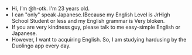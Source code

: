 -  Hi, I’m @h-otk. I'm 23 years old.
- I can "only" speak Japanese.(Because my English Level is JrHigh School Student or less and my English grammar is Very bloken.
- If you are very kindness guy, please talk to me easy-simple English or Japanese.
- However, I want to acquiring English. So, I am studying hardusing by the Duolingo app every day.
<!---
h-otk/h-otk is a ✨ special ✨ repository because its `README.md` (this file) appears on your GitHub profile.
You can click the Preview link to take a look at your changes.
--->
